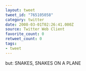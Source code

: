 ```yaml
---
layout: tweet
tweet_id: "765105058"
category: twitter
date: 2008-03-01T02:26:41.000Z
source: Twitter Web Client
favorite_count: 0
retweet_count: 0
tags:
- tweet
---
```


but: SNAKES, SNAKES ON A PLANE
